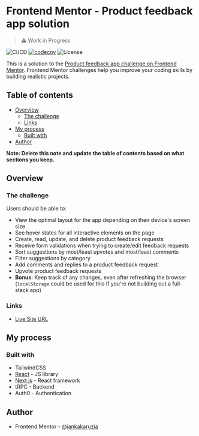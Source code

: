 # Frontend Mentor - Product feedback app solution

> ⚠️ Work in Progress

![CI/CD](https://github.com/iankakaruzia/product-feedback-app/workflows/Production%20Deployment/badge.svg)
[![codecov](https://codecov.io/gh/iankakaruzia/product-feedback-app/branch/main/graph/badge.svg)](https://codecov.io/gh/iankakaruzia/product-feedback-app)
![License](https://img.shields.io/github/license/iankakaruzia/product-feedback-app)

This is a solution to the [Product feedback app challenge on Frontend Mentor](https://www.frontendmentor.io/challenges/product-feedback-app-wbvUYqjR6). Frontend Mentor challenges help you improve your coding skills by building realistic projects.

## Table of contents

- [Overview](#overview)
  - [The challenge](#the-challenge)
  - [Links](#links)
- [My process](#my-process)
  - [Built with](#built-with)
- [Author](#author)

**Note: Delete this note and update the table of contents based on what sections you keep.**

## Overview

### The challenge

Users should be able to:

- View the optimal layout for the app depending on their device's screen size
- See hover states for all interactive elements on the page
- Create, read, update, and delete product feedback requests
- Receive form validations when trying to create/edit feedback requests
- Sort suggestions by most/least upvotes and most/least comments
- Filter suggestions by category
- Add comments and replies to a product feedback request
- Upvote product feedback requests
- **Bonus**: Keep track of any changes, even after refreshing the browser (`localStorage` could be used for this if you're not building out a full-stack app)

### Links

- [Live Site URL](https://product-feedback-app-khaki.vercel.app/)

## My process

### Built with

- TailwindCSS
- [React](https://reactjs.org/) - JS library
- [Next.js](https://nextjs.org/) - React framework
- tRPC - Backend
- Auth0 - Authentication

## Author

- Frontend Mentor - [@iankakaruzia](https://www.frontendmentor.io/profile/iankakaruzia)
